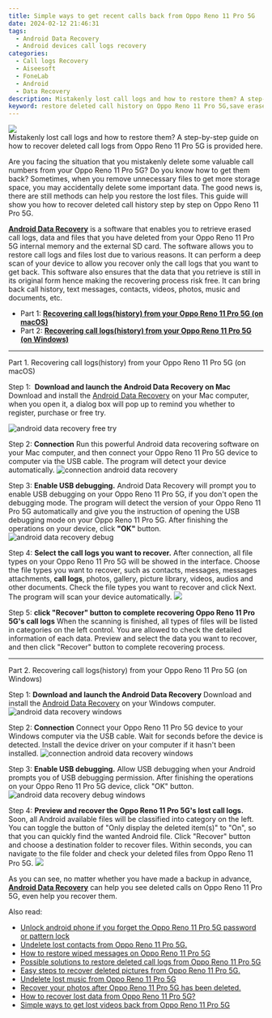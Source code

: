 ```yaml
---
title: Simple ways to get recent calls back from Oppo Reno 11 Pro 5G
date: 2024-02-12 21:46:31
tags: 
  - Android Data Recovery
  - Android devices call logs recovery
categories: 
  - Call logs Recovery
  - Aiseesoft
  - FoneLab
  - Android
  - Data Recovery
description: Mistakenly lost call logs and how to restore them? A step-by-step guide on how to recover deleted call logs from Oppo Reno 11 Pro 5G is provided here.
keyword: restore deleted call history on Oppo Reno 11 Pro 5G,save erased call logs on Oppo Reno 11 Pro 5G,undelete call numbers from Oppo Reno 11 Pro 5G,recover lost recent calls from Oppo Reno 11 Pro 5G,Oppo Reno 11 Pro 5G call logs retrieval,retrieve wiped call logs Oppo Reno 11 Pro 5G,how to recover call history in Oppo Reno 11 Pro 5G,how to recover deleted call history in Oppo Reno 11 Pro 5G,Oppo Reno 11 Pro 5G call history disappear,how to get back deleted call history Oppo Reno 11 Pro 5G phone,Oppo Reno 11 Pro 5G call history recovery software,lost all call history in Oppo Reno 11 Pro 5G again
---
```


<img src="https://img0mobiles.techidaily.com/images/best-assets/devices/oppo/oppo-reno-11-pro-5g/1.jpg" class="atpl-imgstyle"  />

<div class="atpl-content atpl-for-fonelab-android recover-call-logs">

<div class="atpl-post-description-part-1">
Mistakenly lost call logs and how to restore them? A step-by-step guide on how to recover deleted call logs from Oppo Reno 11 Pro 5G is provided here.
</div>



<div class="atpl-post-description-part-2">
<div class="tpl-content-sub-paragraph-content">
  <p>
    Are you facing the situation that you mistakenly delete some valuable call numbers from your Oppo Reno 11 Pro 5G? Do you know how to get them back? Sometimes, when you remove unnecessary files to get more storage space, you may accidentally delete some important data. The good news is, there are still methods can help you restore the lost files. This guide will show you how to recover deleted call history step by step on Oppo Reno 11 Pro 5G.
  </p>
</div>
</div>

<div class="atpl-post-description-part-3">
<div class="tpl-content-sub-paragraph-content">
  <p>
    <a href="https://tools.techidaily.com/aiseesoft-android-data-recovery/" target="_blank" rel="noopener"><strong>Android Data Recovery</strong></a> is a software that enables you to retrieve erased call logs, data and files that you have deleted from your Oppo Reno 11 Pro 5G internal memory and the external SD card. The software allows you to restore call logs and files lost due to various reasons. It can perform a deep scan of your device to allow you recover only the call logs that you want to get back. This software also ensures that the data that you retrieve is still in its original form hence making the recovering process risk free. It can bring back call history, text messages, contacts, videos, photos, music and documents, etc.
  </p>
</div>
</div>

<ul>
  <li>Part 1: <strong><a href="#p1"> Recovering call logs(history) from your Oppo Reno 11 Pro 5G  (on macOS)</a></strong></li>
  <li>Part 2: <strong><a href="#p2"> Recovering call logs(history) from your Oppo Reno 11 Pro 5G  (on Windows)</a></strong></li>
</ul>


<!-- Part 1 -->
<a id="p1" name="p1" ></a><hr>

<div>
  <span class="atpl-step-part-style">Part 1. Recovering call logs(history) from your Oppo Reno 11 Pro 5G (on macOS)</span>
</div>

<span class="atpl-stepstyle-a"><span>Step 1: </span></span> <strong>Download and launch the Android Data Recovery on Mac</strong>
Download and install the <a href="https://tools.techidaily.com/aiseesoft-android-data-recovery/" target="_blank" rel="noopener">Android Data Recovery</a> on your Mac computer, when you open it, a dialog box will pop up to remind you whether to register, purchase or free try.

<img src="https://tools.techidaily.com/images/apps/aiseesoft/android-data-recovery/mac-free-try.png" class="atpl-imgstyle" alt="android data recovery free try" />

<span class="atpl-stepstyle-a"><span>Step 2: </span></span> <strong>Connection</strong>
Run this powerful Android data recovering software on your Mac computer, and then connect your Oppo Reno 11 Pro 5G device to computer via the USB cable. The program will detect your device automatically.
<img src="https://tools.techidaily.com/images/apps/aiseesoft/android-data-recovery/mac-connection-interface.jpg" class="atpl-imgstyle" alt="connection android data recovery" />

<span class="atpl-stepstyle-a"><span>Step 3: </span></span> <strong>Enable USB debugging.</strong>
Android Data Recovery will prompt you to enable USB debugging on your Oppo Reno 11 Pro 5G, if you don't open the debugging mode. The program will detect the version of your Oppo Reno 11 Pro 5G automatically and give you the instruction of opening the USB debugging mode on your Oppo Reno 11 Pro 5G. After finishing the operations on your device, click <strong>"OK"</strong> button.
<img src="https://tools.techidaily.com/images/apps/aiseesoft/android-data-recovery/mac-android-usb-debug.jpg"  class="atpl-imgstyle" alt="android data recovery debug" />

<span class="atpl-stepstyle-a"><span>Step 4: </span></span> <strong>Select the call logs you want to recover.</strong>
After connection, all file types on your Oppo Reno 11 Pro 5G will be showed in the interface. Choose the file types you want to recover, such as contacts, messages, messages attachments, <b>call logs</b>, photos, gallery, picture library, videos, audios and other documents. Check the file types you want to recover and click Next. The program will scan your device automatically.
<img src="https://tools.techidaily.com/images/apps/aiseesoft/android-data-recovery/mac-choose-type-call-logs.jpg" class="atpl-imgstyle"  />

<span class="atpl-stepstyle-a"><span>Step 5: </span></span> <strong>click "Recover" button to  complete recovering Oppo Reno 11 Pro 5G's call logs</strong>
When the scanning is finished, all types of files will be listed in categories on the left control. You are allowed to check the detailed information of each data. Preview and select the data you want to recover, and then click "Recover" button to complete recovering process.


<a id="p2" name="p2"></a><hr>

<!-- Part 2 -->
<div>
  <span class="atpl-step-part-style">Part 2. Recovering call logs(history) from your Oppo Reno 11 Pro 5G (on Windows)</span>
</div>

<span class="atpl-stepstyle-a"><span>Step 1: </span></span> <strong>Download and launch the Android Data Recovery</strong>
Download and install the <a href="https://tools.techidaily.com/aiseesoft-android-data-recovery/" target="_blank" rel="noopener">Android Data Recovery</a> on your Windows computer.
<img src="https://tools.techidaily.com/images/apps/aiseesoft/android-data-recovery/win-start-interface.png"  class="atpl-imgstyle" alt="android data recovery windows" />

<span class="atpl-stepstyle-a"><span>Step 2: </span></span> <strong>Connection</strong>
Connect your Oppo Reno 11 Pro 5G device to your Windows computer via the USB cable. Wait for seconds before the device is detected. Install the device driver on your computer if it hasn't been installed.
<img src="https://tools.techidaily.com/images/apps/aiseesoft/android-data-recovery/win-connection-interface.png" class="atpl-imgstyle" alt="connection android data recovery windows" />

<span class="atpl-stepstyle-a"><span>Step 3: </span></span> <strong>Enable USB debugging.</strong>
Allow USB debugging when your Android prompts you of USB debugging permission. After finishing the operations on your Oppo Reno 11 Pro 5G device, click "OK" button.
<img src="https://tools.techidaily.com/images/apps/aiseesoft/android-data-recovery/win-android-usb-debug.png" class="atpl-imgstyle" alt="android data recovery debug windows" />

<span class="atpl-stepstyle-a"><span>Step 4: </span></span> <strong>Preview and recover the Oppo Reno 11 Pro 5G's lost call logs.</strong>
Soon, all Android available files will be classified into category on the left. You can toggle the button of "Only display the deleted item(s)" to "On", so that you can quickly find the wanted Android file. Click "Recover" button and choose a destination folder to recover files. Within seconds, you can navigate to the file folder and check your deleted files from Oppo Reno 11 Pro 5G.
<img src="https://tools.techidaily.com/images/apps/aiseesoft/android-data-recovery/win-recover-call-logs.png" class="atpl-imgstyle"  />

<div class="atpl-post-description-part-4">
<div class="tpl-content-sub-paragraph-normal">
    <p>
        As you can see, no matter whether you have made a backup in advance, <a href="https://tools.techidaily.com/aiseesoft-android-data-recovery/" target="_blank" rel="noopener"><strong>Android Data Recovery</strong></a> can help you see deleted calls on Oppo Reno 11 Pro 5G, even help you recover them.
    </p>
</div>
</div>

<ins class="adsbygoogle"
     style="display:block"
     data-ad-client="ca-pub-7571918770474297"
     data-ad-slot="8358498916"
     data-ad-format="auto"
     data-full-width-responsive="true"></ins>

<span class="atpl-alsoreadstyle">Also read:</span>
<div><ul>
<li><a href="/unlock-android-phone-if-you-forget-the-oppo-reno-11-pro-5g-password-or-pattern-lock-by-drfone-android-unlock-android-unlock/" target="_blank" rel="noopener"><u>Unlock android phone if you forget the Oppo Reno 11 Pro 5G password or pattern lock</u></a></li>
<li><a href="/undelete-lost-contacts-from-oppo-reno-11-pro-5g-by-fonelab-android-recover-contacts/" target="_blank" rel="noopener"><u>Undelete lost contacts from Oppo Reno 11 Pro 5G.</u></a></li>
<li><a href="/how-to-restore-wiped-messages-on-oppo-reno-11-pro-5g-by-fonelab-android-recover-messages/" target="_blank" rel="noopener"><u>How to restore wiped messages on Oppo Reno 11 Pro 5G</u></a></li>
<li><a href="/possible-solutions-to-restore-deleted-call-logs-from-oppo-reno-11-pro-5g-by-fonelab-android-recover-call-logs/" target="_blank" rel="noopener"><u>Possible solutions to restore deleted call logs from Oppo Reno 11 Pro 5G</u></a></li>
<li><a href="/easy-steps-to-recover-deleted-pictures-from-oppo-reno-11-pro-5g-by-fonelab-android-recover-pictures/" target="_blank" rel="noopener"><u>Easy steps to recover deleted pictures from Oppo Reno 11 Pro 5G.</u></a></li>
<li><a href="/undelete-lost-music-from-oppo-reno-11-pro-5g-by-fonelab-android-recover-music/" target="_blank" rel="noopener"><u>Undelete lost music from Oppo Reno 11 Pro 5G</u></a></li>
<li><a href="/recover-your-photos-after-oppo-reno-11-pro-5g-has-been-deleted-by-fonelab-android-recover-photos/" target="_blank" rel="noopener"><u>Recover your photos after Oppo Reno 11 Pro 5G has been deleted.</u></a></li>
<li><a href="/how-to-recover-lost-data-from-oppo-reno-11-pro-5g-by-fonelab-android-recover-data/" target="_blank" rel="noopener"><u>How to recover lost data from Oppo Reno 11 Pro 5G?</u></a></li>
<li><a href="/simple-ways-to-get-lost-videos-back-from-oppo-reno-11-pro-5g-by-fonelab-android-recover-video/" target="_blank" rel="noopener"><u>Simple ways to get lost videos back from Oppo Reno 11 Pro 5G</u></a></li>
</ul></div>

</div>
